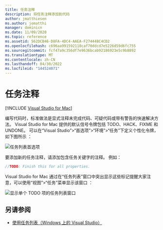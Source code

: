 ```yaml
---
title: 任务注释
description: 将任务注释添加到代码
author: jmatthiesen
ms.author: jomatthi
manager: dominicn
ms.date: 11/09/2020
ms.topic: reference
ms.assetid: 562DCB46-D8FA-4DC4-AAEA-F274448C4CD2
ms.openlocfilehash: c696aa991592118caf70ddcd7e5226d59d6fc755
ms.sourcegitcommit: fcf47a9c356df7e9636bcab92186923e5c9b8892
ms.translationtype: MT
ms.contentlocale: zh-CN
ms.lasthandoff: 04/30/2022
ms.locfileid: "144524071"
---
```

# <a name="task-comments"></a>任务注释

 [!INCLUDE [Visual Studio for Mac](~/includes/applies-to-version/vs-mac-only.md)]

编写代码时，标准做法是显式注释未完成代码、可疑代码或带有警告的快速解决方法。 Visual Studio for Mac 提供的默认信号令牌包括 TODO、HACK、FIXME 和 UNDONE。 可以在“Visual Studio”>“首选项”>“环境”>“任务”下定义个性化令牌，如下图所示  ：

![任务列表首选项](media/source-editor-image10.png)

要添加新的任务注释，请添加包含任务关键字的注释。 例如：

```csharp
//TODO: Finish this for all properties.
```

Visual Studio for Mac 通过在“任务列表”窗口中突出显示这些标记提醒大家注意，可以使用“视图”>“任务”菜单显示该窗口 ：

![显示单个 TODO 项的任务列表窗口](media/source-editor-image11.png)

## <a name="see-also"></a>另请参阅

- [使用任务列表（Windows 上的 Visual Studio）](/visualstudio/ide/using-the-task-list)